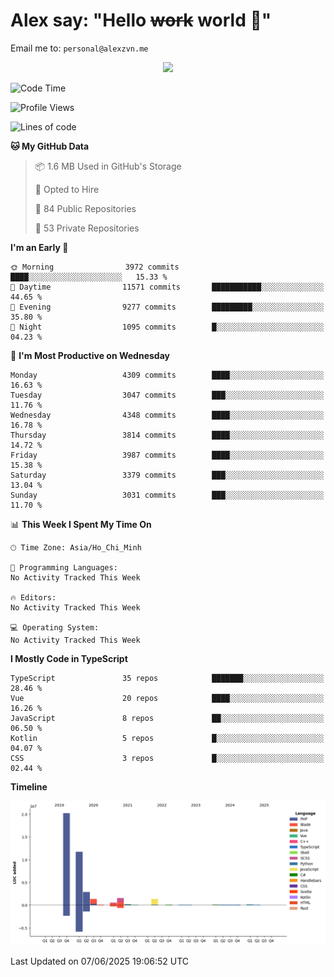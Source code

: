 # Alex say: "Hello ~~work~~ world 🐾"
Email me to: `personal@alexzvn.me`


<p align=center>
  <a href="https://skillicons.dev">
    <img src="https://skillicons.dev/icons?i=ts,js,php,nodejs,bun,vue,nuxt,react,svelte,tauri,laravel,rust,mongodb,docker,electron,redis,rabbitmq,tailwind,git,cloudflare,elysia,mysql,nginx,rollupjs,sentry,ubuntu,yarn,html,css,vite" />
  </a>
</p>

<!--START_SECTION:waka-->
![Code Time](http://img.shields.io/badge/Code%20Time-1%2C066%20hrs%2055%20mins-blue)

![Profile Views](http://img.shields.io/badge/Profile%20Views-0-blue)

![Lines of code](https://img.shields.io/badge/From%20Hello%20World%20I%27ve%20Written-40.8%20million%20lines%20of%20code-blue)

**🐱 My GitHub Data** 

> 📦 1.6 MB Used in GitHub's Storage 
 > 
> 💼 Opted to Hire
 > 
> 📜 84 Public Repositories 
 > 
> 🔑 53 Private Repositories 
 > 
**I'm an Early 🐤** 

```text
🌞 Morning                3972 commits        ████░░░░░░░░░░░░░░░░░░░░░   15.33 % 
🌆 Daytime                11571 commits       ███████████░░░░░░░░░░░░░░   44.65 % 
🌃 Evening                9277 commits        █████████░░░░░░░░░░░░░░░░   35.80 % 
🌙 Night                  1095 commits        █░░░░░░░░░░░░░░░░░░░░░░░░   04.23 % 
```
📅 **I'm Most Productive on Wednesday** 

```text
Monday                   4309 commits        ████░░░░░░░░░░░░░░░░░░░░░   16.63 % 
Tuesday                  3047 commits        ███░░░░░░░░░░░░░░░░░░░░░░   11.76 % 
Wednesday                4348 commits        ████░░░░░░░░░░░░░░░░░░░░░   16.78 % 
Thursday                 3814 commits        ████░░░░░░░░░░░░░░░░░░░░░   14.72 % 
Friday                   3987 commits        ████░░░░░░░░░░░░░░░░░░░░░   15.38 % 
Saturday                 3379 commits        ███░░░░░░░░░░░░░░░░░░░░░░   13.04 % 
Sunday                   3031 commits        ███░░░░░░░░░░░░░░░░░░░░░░   11.70 % 
```


📊 **This Week I Spent My Time On** 

```text
🕑︎ Time Zone: Asia/Ho_Chi_Minh

💬 Programming Languages: 
No Activity Tracked This Week

🔥 Editors: 
No Activity Tracked This Week

💻 Operating System: 
No Activity Tracked This Week
```

**I Mostly Code in TypeScript** 

```text
TypeScript               35 repos            ███████░░░░░░░░░░░░░░░░░░   28.46 % 
Vue                      20 repos            ████░░░░░░░░░░░░░░░░░░░░░   16.26 % 
JavaScript               8 repos             ██░░░░░░░░░░░░░░░░░░░░░░░   06.50 % 
Kotlin                   5 repos             █░░░░░░░░░░░░░░░░░░░░░░░░   04.07 % 
CSS                      3 repos             █░░░░░░░░░░░░░░░░░░░░░░░░   02.44 % 
```



**Timeline**

![Lines of Code chart](https://raw.githubusercontent.com/alexzvn/alexzvn/main/assets/bar_graph.png)


 Last Updated on 07/06/2025 19:06:52 UTC
<!--END_SECTION:waka-->
